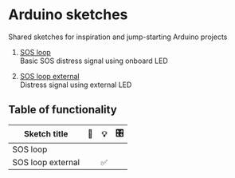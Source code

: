 # Arduino sketches
Shared sketches for inspiration and jump-starting Arduino projects

  1. [SOS loop](sketches/SOS_loop/)  
     Basic SOS distress signal using onboard LED

  2. [SOS loop external](sketches/SOS_loop_external/)  
     Distress signal using external LED

## Table of functionality

| Sketch title | 🔘  | 💡   | 🎛  |
| ---          |:---:|:---:|:---:|
| SOS loop |  |  |  |
| SOS loop external |  | ✅ |  |
